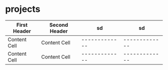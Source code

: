 # projects

| First Header  | Second Header |sd | sd |
| ------------- | ------------- | ------------- | ------------- |
| Content Cell  | Content Cell  | ------------- | ------------- |
| Content Cell  | Content Cell  | ------------- | ------------- |

